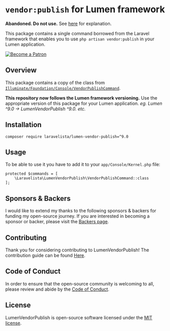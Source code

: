 # `vendor:publish` for Lumen framework

**Abandoned. Do not use.** See [here](https://github.com/laravelista/lumen-vendor-publish/issues/16#issuecomment-917424678) for explanation.

This package contains a single command borrowed from the Laravel framework that enables you to use `php artisan vendor:publish` in your Lumen application.

[![Become a Patron](https://img.shields.io/badge/Become%20a-Patron-f96854.svg?style=for-the-badge)](https://www.patreon.com/laravelista)

## Overview

This package contains a copy of the class from [`Illuminate/Foundation/Console/VendorPublishCommand`](https://github.com/laravel/framework/blob/9.x/src/Illuminate/Foundation/Console/VendorPublishCommand.php).

**This repository now follows the Lumen framework versioning.** Use the appropriate version of this package for your Lumen application. _eg. Lumen ^9.0 -> LumenVendorPublish ^9.0. etc._

## Installation

```
composer require laravelista/lumen-vendor-publish=^9.0
```

## Usage

To be able to use it you have to add it to your `app/Console/Kernel.php` file:

```
protected $commands = [
    \Laravelista\LumenVendorPublish\VendorPublishCommand::class
];
```

## Sponsors & Backers

I would like to extend my thanks to the following sponsors & backers for funding my open-source journey. If you are interested in becoming a sponsor or backer, please visit the [Backers page](https://mariobasic.com/backers).

## Contributing

Thank you for considering contributing to LumenVendorPublish! The contribution guide can be found [Here](https://mariobasic.com/contributing).

## Code of Conduct

In order to ensure that the open-source community is welcoming to all, please review and abide by the [Code of Conduct](https://mariobasic.com/code-of-conduct).

## License

LumenVendorPublish is open-source software licensed under the [MIT license](https://opensource.org/licenses/MIT).
